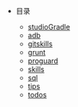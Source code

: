 * 目录

  * [studioGradle](studiogradle.md)
  * [adb](adb.md) 
  * [gitskills](gitskills.md) 
  * [grunt](grunt.md) 
  * [proguard](proguard.md) 
  * [skills](skills.md) 
  * [sql](sql.md) 
  * [tips](tips.md) 
  * [todos](todos.md) 
  
<!-- * [注意事项](awesome.md) -->
